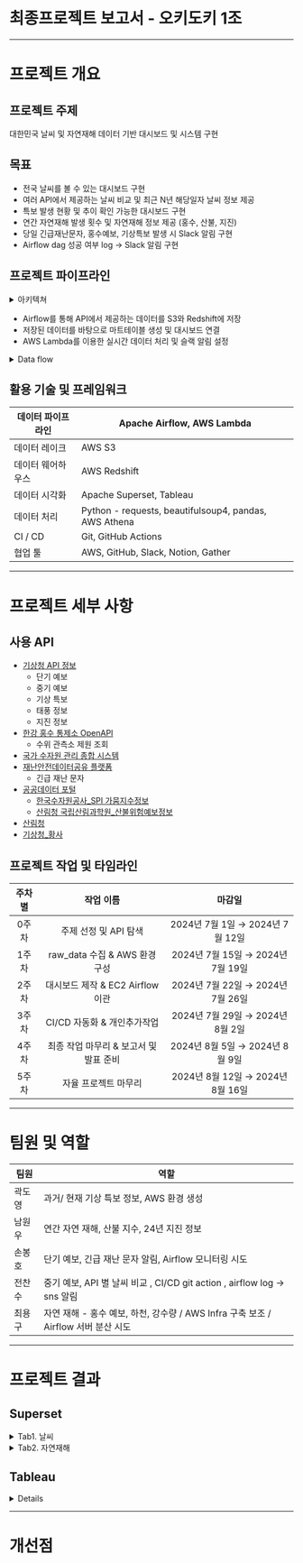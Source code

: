 # 최종프로젝트 보고서 - 오키도키 1조

---

# 프로젝트 개요

## 프로젝트 주제
대한민국 날씨 및 자연재해 데이터 기반 대시보드 및 시스템 구현

## 목표
- 전국 날씨를 볼 수 있는 대시보드 구현
- 여러 API에서 제공하는 날씨 비교 및 최근 N년 해당일자 날씨 정보 제공
- 특보 발생 현황 및 추이 확인 가능한 대시보드 구현
- 연간 자연재해 발생 횟수 및 자연재해 정보 제공 (홍수, 산불, 지진) 
- 당일 긴급재난문자, 홍수예보, 기상특보 발생 시 Slack 알림 구현
- Airflow dag 성공 여부 log → Slack 알림 구현

## 프로젝트 파이프라인
<details>
  
  <summary> 아키텍쳐 </summary>
  
  ![스크린샷 2024-08-06 13 48 13](https://github.com/user-attachments/assets/b2d2ce75-ec2f-448f-9daf-505e4eb8d8e2)

</details>

- Airflow를 통해 API에서 제공하는 데이터를 S3와 Redshift에 저장
- 저장된 데이터를 바탕으로 마트테이블 생성 및 대시보드 연결
- AWS Lambda를 이용한 실시간 데이터 처리 및 슬랙 알림 설정

<details>
  
  <summary> Data flow </summary>
  
  ![prj_1-데이터흐름도](https://github.com/user-attachments/assets/1a338a65-495d-4f5c-87dd-f258718ccead)

</details>

## 활용 기술 및 프레임워크

| 데이터 파이프라인 | Apache Airflow, AWS Lambda |
| --- | --- |
| 데이터 레이크 | AWS S3 |
| 데이터 웨어하우스 | AWS Redshift |
| 데이터 시각화 | Apache Superset, Tableau |
| 데이터 처리 | Python - requests, beautifulsoup4, pandas, AWS Athena |
| CI / CD | Git, GitHub Actions |
| 협업 툴 | AWS, GitHub, Slack, Notion, Gather |

---

# 프로젝트 세부 사항

## 사용 API
- [기상청 API 정보](https://apihub.kma.go.kr/)
  - 단기 예보 
  - 중기 예보
  - 기상 특보
  - 태풍 정보
  - 지진 정보
- [한강 홍수 통제소 OpenAPI ](https://www.hrfco.go.kr/web/openapiPage/reference.do)
  - 수위 관측소 제원 조회
- [국가 수자원 관리 종합 시스템](http://www.wamis.go.kr:8080/wamisweb/wl/w7.do)
- [재난안전데이터공유 플랫폼](https://www.safetydata.go.kr)
  - 긴급 재난 문자 
- [공공데이터 포털](https://www.data.go.kr)
  - [한국수자원공사_SPI 가뭄지수정보](https://www.data.go.kr/tcs/dss/selectApiDataDetailView.do?publicDataPk=15056637)
  - [산림청 국립산림과학원_산불위험예보정보](https://www.data.go.kr/tcs/dss/selectApiDataDetailView.do?publicDataPk=15084817)
- [산림청](https://www.forest.go.kr/kfsweb/kfi/kfs/frfr/selectFrfrStatsNow.do?mn=NKFS_06_09_01)
- [기상청_황사](https://www.weather.go.kr/w/dust/dust-obs-days.do)



## 프로젝트 작업 및 타임라인

| 주차별 |           작업 이름             |                                     마감일              |
|:------:|:--------------------------------------------------:|:---------------------------------:|
| 0주차  | 주제 선정 및 API 탐색                                   | 2024년 7월 1일 → 2024년 7월 12일 |
| 1주차  | raw_data 수집 & AWS 환경 구성                           | 2024년 7월 15일 → 2024년 7월 19일 |
| 2주차  | 대시보드 제작 & EC2 Airflow 이관                      | 2024년 7월 22일 → 2024년 7월 26일 |
| 3주차  | CI/CD 자동화 & 개인추가작업                             | 2024년 7월 29일 → 2024년 8월 2일 |
| 4주차  | 최종 작업 마무리 & 보고서 및 발표 준비                             | 2024년 8월 5일 → 2024년 8월 9일 |
| 5주차  | 자율 프로젝트 마무리                             | 2024년 8월 12일 → 2024년 8월 16일 |

---

# 팀원 및 역할


| 팀원 | 역할 |
| --- | --- |
| 곽도영 | 과거/ 현재 기상 특보 정보, AWS 환경 생성 |
| 남원우 | 연간 자연 재해, 산불 지수, 24년 지진 정보 |
| 손봉호 | 단기 예보, 긴급 재난 문자 알림, Airflow 모니터링 시도 |
| 전찬수 | 중기 예보, API 별 날씨 비교 , CI/CD git action , airflow log → sns 알림 |
| 최용구 | 자연 재해 - 홍수 예보, 하천, 강수량 / AWS Infra 구축 보조 / Airflow 서버 분산 시도 |


---

# 프로젝트 결과
## Superset
<details>
  
<summary> Tab1. 날씨 </summary>

![proj-dashboard-2024-08-06T05-13-12 404Z](https://github.com/user-attachments/assets/3a475e13-8eb5-405a-ab13-dc7fc6bf7e58)

</details>

<details>
  
<summary> Tab2. 자연재해 </summary>

![proj-dashboard-2024-08-06T08-22-10 762Z](https://github.com/user-attachments/assets/f013a6da-6c48-4721-b656-f79d6564e649)

</details>

## Tableau
<details>
</details>

---

# 개선점
